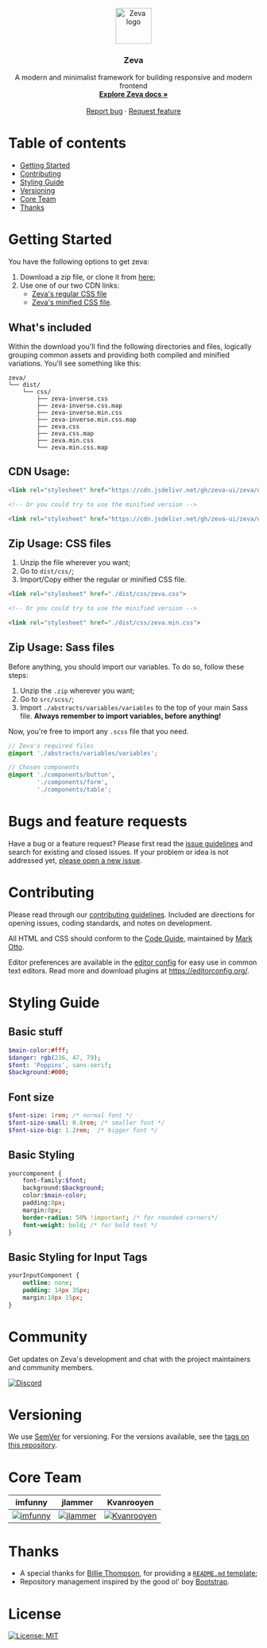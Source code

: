 <p align="center">
    <a href="https://zeva-ui.github.io/">
        <img src="https://raw.githubusercontent.com/zeva-ui/zeva-ui.github.io/master/assets/image/zeva.png" alt="Zeva logo" width="72" height="72">
    </a>
</p>

<h3 align="center">Zeva</h3>

<p align="center">
    A modern and minimalist framework for building responsive and modern frontend
    <br>
    <a href="https://zeva-ui.github.io/"><strong>Explore Zeva docs »</strong></a>
    <br>
    <br>
    <a href="https://github.com/zeva-ui/zeva/issues/new">Report bug</a>
    ·
    <a href="https://github.com/zeva-ui/zeva/issues/new">Request feature</a>
</p>

# Table of contents

- [Getting Started](#getting-started)
- [Contributing](#contributing)
- [Styling Guide](#styling-guide)
- [Versioning](#versioning)
- [Core Team](#core-team)
- [Thanks](#thanks)

# Getting Started

You have the following options to get zeva:

1. Download a zip file, or clone it from [here](https://github.com/zeva-ui/zeva.git);
2. Use one of our two CDN links:
    - [Zeva's regular CSS file](https://cdn.jsdelivr.net/gh/zeva-ui/zeva/dist/css/zeva.css) 
    - [Zeva's minified CSS file](https://cdn.jsdelivr.net/gh/zeva-ui/zeva/dist/css/zeva.min.css).

## What's included

Within the download you'll find the following directories and files, logically grouping common assets and providing both compiled and minified variations. You'll see something like this:

```text
zeva/
└── dist/
    └── css/
        ├── zeva-inverse.css
        ├── zeva-inverse.css.map
        ├── zeva-inverse.min.css
        ├── zeva-inverse.min.css.map
        ├── zeva.css
        ├── zeva.css.map
        ├── zeva.min.css
        └── zeva.min.css.map
```

## CDN Usage:

```html
<link rel="stylesheet" href="https://cdn.jsdelivr.net/gh/zeva-ui/zeva/dist/css/zeva.css">

<!-- Or you could try to use the minified version -->

<link rel="stylesheet" href="https://cdn.jsdelivr.net/gh/zeva-ui/zeva/dist/css/zeva.min.css">
```

## Zip Usage: CSS files

1. Unzip the file wherever you want;
2. Go to `dist/css/`;
2. Import/Copy either the regular or minified CSS file.

```html
<link rel="stylesheet" href="./dist/css/zeva.css">

<!-- Or you could try to use the minified version -->

<link rel="stylesheet" href="./dist/css/zeva.min.css">
```


## Zip Usage: Sass files

Before anything, you should import our variables. To do so, follow these steps:

1. Unzip the `.zip` wherever you want;
2. Go to `src/scss/`;
3. Import `./abstracts/variables/variables` to the top of your main Sass file. **Always remember to import variables, before anything!**

Now, you're free to import any `.scss` file that you need.

``` scss
// Zeva's required files
@import './abstracts/variables/variables';

// Chosen components
@import './components/button',
        './components/form',
        './components/table';
```

# Bugs and feature requests

Have a bug or a feature request? Please first read the [issue guidelines](https://github.com/zeva-ui/zeva/wiki/Contributing-Guidelines#using-the-issue-tracker) and search for existing and closed issues. If your problem or idea is not addressed yet, [please open a new issue](https://github.com/zeva-ui/zeva/issues/new).

# Contributing

Please read through our [contributing guidelines](https://github.com/zeva-ui/zeva/wiki/Contributing-Guidelines). Included are directions for opening issues, coding standards, and notes on development.

All HTML and CSS should conform to the [Code Guide](https://github.com/mdo/code-guide), maintained by [Mark Otto](https://github.com/mdo).

Editor preferences are available in the [editor config](https://github.com/zeva-ui/zeva/blob/master/.editorconfig) for easy use in common text editors. Read more and download plugins at <https://editorconfig.org/>.

# Styling Guide

## Basic stuff

```sass
$main-color:#fff;
$danger: rgb(236, 47, 79);
$font: 'Poppins', sans-serif;
$background:#000;
```

## Font size

```sass
$font-size: 1rem; /* normal font */
$font-size-small: 0.8rem; /* smaller font */
$font-size-big: 1.2rem;  /* bigger font */
```

## Basic Styling

```sass
yourcomponent {
    font-family:$font;
    background:$background;
    color:$main-color;
    padding:0px;
    margin:0px;
    border-radius: 50% !important; /* for rounded corners*/
    font-weight: bold; /* for bold text */
}
```

## Basic Styling for Input Tags

```sass
yourInputComponent {
    outline: none;
    padding: 14px 35px;
    margin:10px 15px;
}
```

# Community

Get updates on Zeva's development and chat with the project maintainers and community members.

[![Discord](https://img.shields.io/badge/chat-on%20discord-7289da.svg)](https://discord.gg/hgJ8RHu)

# Versioning

We use [SemVer](http://semver.org/) for versioning. For the versions available, see the [tags on this repository](https://github.com/zeva-ui/zeva/tags). 

# Core Team

| **imfunny** | **jlammer** | **Kvanrooyen** |
| :---: |:---:| :---:|
| [![imfunny](https://avatars0.githubusercontent.com/u/36105478?v=3&s=70)](https://github.com/imfunniee) | [![jlammer](https://avatars0.githubusercontent.com/u/35262827?v=3&s=70)](https://github.com/JLammeer) | [![Kvanrooyen](https://avatars1.githubusercontent.com/u/17731202?v=3&s=70)](https://github.com/Kvanrooyen)  |


# Thanks

* A special thanks for [Billie Thompson](https://gist.github.com/PurpleBooth), for providing a [`README.md` template](https://gist.github.com/PurpleBooth/109311bb0361f32d87a2);
* Repository management inspired by the good ol' boy [Bootstrap](https://github.com/twbs/bootstrap).

# License
[![License: MIT](https://img.shields.io/badge/License-MIT-yellow.svg)](https://opensource.org/licenses/MIT)

